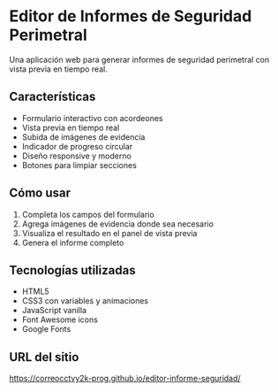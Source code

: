 # Editor de Informes de Seguridad Perimetral

Una aplicación web para generar informes de seguridad perimetral con vista previa en tiempo real.

## Características

- Formulario interactivo con acordeones
- Vista previa en tiempo real
- Subida de imágenes de evidencia
- Indicador de progreso circular
- Diseño responsive y moderno
- Botones para limpiar secciones

## Cómo usar

1. Completa los campos del formulario
2. Agrega imágenes de evidencia donde sea necesario
3. Visualiza el resultado en el panel de vista previa
4. Genera el informe completo

## Tecnologías utilizadas

- HTML5
- CSS3 con variables y animaciones
- JavaScript vanilla
- Font Awesome icons
- Google Fonts

## URL del sitio

https://correocctvy2k-prog.github.io/editor-informe-seguridad/
